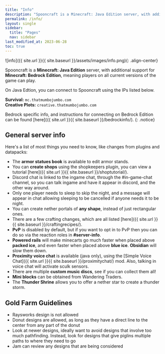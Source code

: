 ```yaml
---
title: "Info"
description: "Spooncraft is a Minecraft: Java Edition server, with additional support for Minecraft: Bedrock Edition, meaning players on all current versions of the game can play."
permalink: /info/
layout: single
sidebar:
  title: "Pages"
  nav: sidebar
last_modified_at: 2023-06-28
toc: true
---
```


![info]({{ site.url }}{{ site.baseurl }}/assets/images/info.png){: .align-center}

Spooncraft is a **Minecraft: Java Edition** server, with additional support for **Minecraft: Bedrock Edition**, meaning players on all current versions of the game can play.

On Java Edtion, you can connect to Spooncraft using the IPs listed below.

**Survival:** `mc.thatmumbojumbo.com` \
**Creative Plots:** `creative.thatmumbojumbo.com`

Bedrock specific info, and instructions for connecting on Bedrock Edition can be found [here]({{ site.url }}{{ site.baseurl }}/bedrockinfo/).
{: .notice}

## General server info

Here's a list of most things you need to know, like changes from plugins and datapacks:
- The **armor statues book** is available to edit armor stands.
- You can **create shops** using the shopkeepers plugin, you can view a tutorial [here]({{ site.url }}{{ site.baseurl }}/shoptutorial/).
- Discord chat is linked to the ingame chat, through the #in-game-chat channel, so you can talk ingame and have it appear in discord, and the other way around.
- Only one player needs to sleep to skip the night, and a message will appear in chat allowing sleeping to be cancelled if anyone needs it to be night.
- You can create nether portals of **any shape**, instead of just rectangular ones.
- There are a few crafting changes, which are all listed [here]({{ site.url }}{{ site.baseurl }}/craftingrecipes/).
- **PvP** is disabled by default, but if you want to opt in to PvP then you can do so via the reaction roles in **#server-info**.
- **Powered rails** will make minecarts go much faster when placed above **packed ice**, and even faster when placed above **blue ice**. **Obsidian** will slow them down.
- **Proximity voice chat** is available (java only), using the [Simple Voice Chat]({{ site.url }}{{ site.baseurl }}/proximitychat/) mod. Also, talking in voice chat will activate sculk sensors.
- There are multiple **custom music discs**, see if you can collect them all!
- **Mini blocks** can be obtained from Wandering Traders.
- The **Thunder Shrine** allows you to offer a nether star to create a thunder storm.

## Gold Farm Guidelines
- Raysworks design is not allowed
- Donut designs are allowed, as long as they have a direct line to the center from any part of the donut
- Look at newer designs, ideally want to avoid designs that involve too much pathfinding. Instead, look for designs that give piglins multiple paths to where they need to go
- Jam can review any designs that are being considered